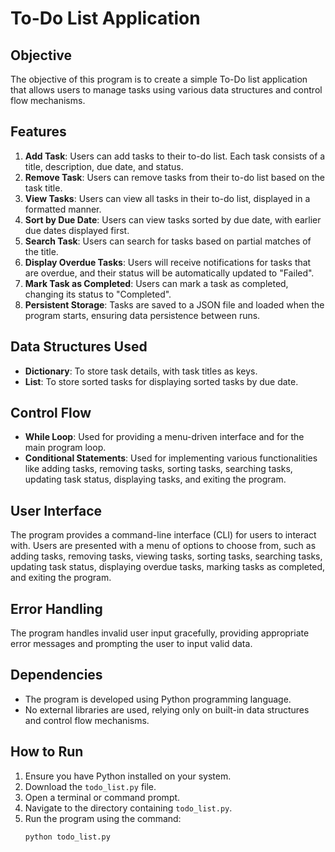 # To-Do List Application

## Objective
The objective of this program is to create a simple To-Do list application that allows users to manage tasks using various data structures and control flow mechanisms.

## Features
1. **Add Task**: Users can add tasks to their to-do list. Each task consists of a title, description, due date, and status.
2. **Remove Task**: Users can remove tasks from their to-do list based on the task title.
3. **View Tasks**: Users can view all tasks in their to-do list, displayed in a formatted manner.
4. **Sort by Due Date**: Users can view tasks sorted by due date, with earlier due dates displayed first.
5. **Search Task**: Users can search for tasks based on partial matches of the title.
6. **Display Overdue Tasks**: Users will receive notifications for tasks that are overdue, and their status will be automatically updated to "Failed".
7. **Mark Task as Completed**: Users can mark a task as completed, changing its status to "Completed".
8. **Persistent Storage**: Tasks are saved to a JSON file and loaded when the program starts, ensuring data persistence between runs.

## Data Structures Used
- **Dictionary**: To store task details, with task titles as keys.
- **List**: To store sorted tasks for displaying sorted tasks by due date.

## Control Flow
- **While Loop**: Used for providing a menu-driven interface and for the main program loop.
- **Conditional Statements**: Used for implementing various functionalities like adding tasks, removing tasks, sorting tasks, searching tasks, updating task status, displaying tasks, and exiting the program.

## User Interface
The program provides a command-line interface (CLI) for users to interact with. Users are presented with a menu of options to choose from, such as adding tasks, removing tasks, viewing tasks, sorting tasks, searching tasks, updating task status, displaying overdue tasks, marking tasks as completed, and exiting the program.

## Error Handling
The program handles invalid user input gracefully, providing appropriate error messages and prompting the user to input valid data.

## Dependencies
- The program is developed using Python programming language.
- No external libraries are used, relying only on built-in data structures and control flow mechanisms.

## How to Run
1. Ensure you have Python installed on your system.
2. Download the `todo_list.py` file.
3. Open a terminal or command prompt.
4. Navigate to the directory containing `todo_list.py`.
5. Run the program using the command:
   ```sh
   python todo_list.py
